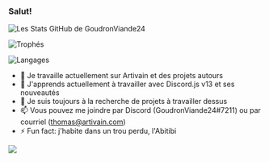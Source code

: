 ### Salut!

![Les Stats GitHub de GoudronViande24](https://github-readme-stats.vercel.app/api?username=GoudronViande24&theme=dark&custom_title=Stats&show_icons=true&count_private=true)

![Trophés](https://github-profile-trophy.vercel.app/?username=GoudronViande24&theme=onedark)

![Langages](https://github-readme-stats.vercel.app/api/top-langs/?username=GoudronViande24&theme=dark&custom_title=Langages&show_icons=true)

- 🔭 Je travaille actuellement sur Artivain et des projets autours
- 🌱 J'apprends actuellement à travailler avec Discord.js v13 et ses nouveautés
- 👯 Je suis toujours à la recherche de projets à travailler dessus
- 📫 Vous pouvez me joindre par Discord (GoudronViande24#7211) ou par courriel (thomas@artivain.com)
- ⚡ Fun fact: j'habite dans un trou perdu, l'Abitibi

![](https://komarev.com/ghpvc/?username=GoudronViande24&color=06476d&style=flat-square&label=Vues)
